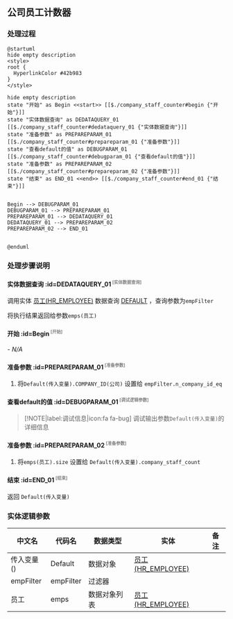 ## 公司员工计数器 <!-- {docsify-ignore-all} -->

   

### 处理过程

```plantuml
@startuml
hide empty description
<style>
root {
  HyperlinkColor #42b983
}
</style>

hide empty description
state "开始" as Begin <<start>> [[$./company_staff_counter#begin {"开始"}]]
state "实体数据查询" as DEDATAQUERY_01  [[$./company_staff_counter#dedataquery_01 {"实体数据查询"}]]
state "准备参数" as PREPAREPARAM_01  [[$./company_staff_counter#prepareparam_01 {"准备参数"}]]
state "查看default的值" as DEBUGPARAM_01  [[$./company_staff_counter#debugparam_01 {"查看default的值"}]]
state "准备参数" as PREPAREPARAM_02  [[$./company_staff_counter#prepareparam_02 {"准备参数"}]]
state "结束" as END_01 <<end>> [[$./company_staff_counter#end_01 {"结束"}]]


Begin --> DEBUGPARAM_01
DEBUGPARAM_01 --> PREPAREPARAM_01
PREPAREPARAM_01 --> DEDATAQUERY_01
DEDATAQUERY_01 --> PREPAREPARAM_02
PREPAREPARAM_02 --> END_01


@enduml
```


### 处理步骤说明

#### 实体数据查询 :id=DEDATAQUERY_01<sup class="footnote-symbol"> <font color=gray size=1>[实体数据查询]</font></sup>



调用实体 [员工(HR_EMPLOYEE)](module/hr/hr_employee.md) 数据查询 [DEFAULT](module/hr/hr_employee#数据查询) ，查询参数为`empFilter`

将执行结果返回给参数`emps(员工)`

#### 开始 :id=Begin<sup class="footnote-symbol"> <font color=gray size=1>[开始]</font></sup>



*- N/A*
#### 准备参数 :id=PREPAREPARAM_01<sup class="footnote-symbol"> <font color=gray size=1>[准备参数]</font></sup>



1. 将`Default(传入变量).COMPANY_ID(公司)` 设置给  `empFilter.n_company_id_eq`

#### 查看default的值 :id=DEBUGPARAM_01<sup class="footnote-symbol"> <font color=gray size=1>[调试逻辑参数]</font></sup>



> [!NOTE|label:调试信息|icon:fa fa-bug]
> 调试输出参数`Default(传入变量)`的详细信息


#### 准备参数 :id=PREPAREPARAM_02<sup class="footnote-symbol"> <font color=gray size=1>[准备参数]</font></sup>



1. 将`emps(员工).size` 设置给  `Default(传入变量).company_staff_count`

#### 结束 :id=END_01<sup class="footnote-symbol"> <font color=gray size=1>[结束]</font></sup>



返回 `Default(传入变量)`



### 实体逻辑参数

|    中文名   |    代码名    |  数据类型    |  实体   |备注 |
| --------| --------| -------- | -------- | --------   |
|传入变量(<i class="fa fa-check"/></i>)|Default|数据对象|[员工(HR_EMPLOYEE)](module/hr/hr_employee.md)||
|empFilter|empFilter|过滤器|||
|员工|emps|数据对象列表|[员工(HR_EMPLOYEE)](module/hr/hr_employee.md)||
